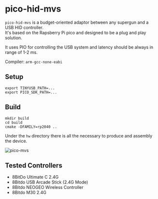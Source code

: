 # pico-hid-mvs

`pico-hid-mvs` is a budget-oriented adaptor between any supergun and a USB HID controller.  
It's based on the Rapsberry Pi pico and designed to be a plug and play solution.

It uses PIO for controlling the USB system and latency should be always in range of 1-2 ms.

Compiler: `arm-gcc-none-eabi`

## Setup
```
export TINYUSB_PATH=...
export PICO_SDK_PATH=...
```

## Build
```
mkdir build
cd build
cmake -DFAMILY=rp2040 ..
```

Under the `hw` directory there is all the necessary to produce and assembly the device.

<!---![Schematic_rp2040-ng_2023-10-30](https://github.com/marcopeocchi/hid-to-mvs/assets/35533749/b6dc0a2d-1c49-4163-ab82-408159b6241b)-->
![pico-mvs](https://github.com/marcopeocchi/hid-to-mvs/assets/35533749/e550a2a1-a5a9-481f-acea-fd84e2232a95)

## Tested Controllers
- 8BitDo Ultimate C 2.4G
- 8Bitdo USB Arcade Stick (2.4G Mode)
- 8Bitdo NEOGEO Wireless Controller
- 8Bitdo M30 2.4G
